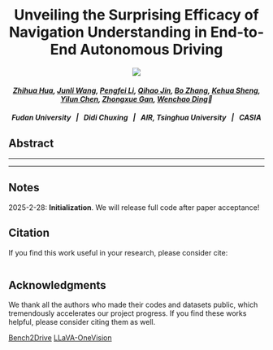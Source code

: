 <h1 align="center">Unveiling the Surprising Efficacy of Navigation Understanding in
End-to-End Autonomous Driving</h1>

<p align="center">
<!-- <a href="https://arxiv.org/pdf/2410.08616"><img src="https://img.shields.io/badge/arXiv-Dual_AEB-green"></a> -->
<!-- <a href="https://www.youtube.com/watch?v=KbN-mJnXu08"><img src="https://img.shields.io/badge/YouTube-Video-red?logo=video"></a> -->
<a href="https://github.com/Zhihua-Hua/NavigationDrive/blob/main/LICENSE"><img  src="https://img.shields.io/badge/license-MIT-blue.svg"></a>
</p>

<h4 align="center"><em>
<a href="https://github.com/Zhihua-Hua">Zhihua Hua</a>, 
<a href="https://github.com/wjl2244">Junli Wang</a>, 
<a href="https://github.com/Philipflyg">Pengfei Li</a>,
<a href="#">Qihao Jin</a>, 
<a href="#">Bo Zhang</a>, 
<a href="#">Kehua Sheng</a>, 
<a href="#"> Yilun Chen</a>, 
<a href="#">Zhongxue Gan</a>, 
<a href="#">Wenchao Ding</a>📧</em>
</h4>

<h5 align="center">
<b > Fudan University &nbsp; | &nbsp; Didi Chuxing &nbsp; | &nbsp; AIR, Tsinghua University &nbsp; | &nbsp; CASIA </b>
<!-- <a><img align="center" src="assets/logo.png" width="100%"/></a> -->
</h5>

## Abstract
<!-- <a align="docs/images/pipeline.png"><img src="assets/pipeline.png"></a> -->
______

<!-- Automatic Emergency Braking (AEB) systems are a crucial component in ensuring the safety of passengers in autonomous vehicles. Conventional AEB systems primarily rely on closed-set perception modules to recognize traffic conditions and assess collision risks. To enhance the adaptability of AEB systems in open scenarios, we propose Dual-AEB, a system combines an advanced multimodal large language model (MLLM) for comprehensive scene understanding and a conventional rule-based rapid AEB to ensure quick response times. To the best of our knowledge, Dual-AEB is the first method to incorporate MLLMs within AEB systems. Through extensive experimentation, we have validated the effectiveness of our method. -->

<!-- ><strong>[Coming Soon]</strong>: We will release full code after papaer acceptance! Stay tuned for updates on this <a href='#'>page</a> -->

---

## Notes
2025-2-28: **Initialization**.  We will release full code after paper acceptance! 
<!-- Stay tuned for updates on this <a href='#'>page</a> -->
<!-- ><strong>[Coming Soon]</strong>: We will release full code after papaer acceptance! Stay tuned for updates on this <a href='#'>page</a> -->

## Citation
If you find this work useful in your research, please consider cite: 

```
```

## Acknowledgments

We thank all the authors who made their codes and datasets public, which tremendously accelerates our project progress. If you find these works helpful, please consider citing them as well.

[Bench2Drive](https://github.com/Thinklab-SJTU/Bench2Drive)
[LLaVA-OneVision](https://github.com/LLaVA-VL/LLaVA-NeXT/)
